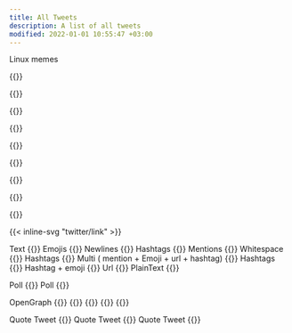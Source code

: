 ```yaml
---
title: All Tweets
description: A list of all tweets
modified: 2022-01-01 10:55:47 +03:00
---
```



Linux memes

{{<tweet id="1211745819629686784">}}

{{<tweet id="1204804771921694720">}}

{{<tweet id="493225349929390080">}}

{{<tweet id="499361909280215040">}}

{{<tweet id="1144528794096734209">}}

{{<tweet id="1180797515811082240">}}
  
{{<tweet id="1178167962932568064">}}
  
{{<tweet id="1369539386744901632">}}
  
{{<tweet id="1411583960115814401">}}

{{< inline-svg "twitter/link" >}}

Text 
{{<tweet id="1476946953518948358">}}
Emojis
{{<tweet id="1448007008670650370">}}
Newlines
{{<tweet id="1390725076996268038">}}
Hashtags
{{<tweet id="1372263069125111810">}}
Mentions
{{<tweet id="1484983213105852418">}}
Whitespace
{{<tweet id="1484246828619026433">}}
Hashtags
{{<tweet id="1478443615001407490">}}
Multi ( mention + Emoji + url + hashtag)
{{<tweet id="1474085470011367429">}}
Hashtags
{{<tweet id="1476210902366044163">}}
Hashtag + emoji
{{<tweet id="1471906167517585418">}}
Url
{{<tweet id="1456626807801790467">}}
PlainText
{{<tweet id="1453847172794003473">}}

Poll
{{<tweet id="1281642077382737922">}}
Poll
{{<tweet id="1110597904643743744">}}

OpenGraph
{{<tweet id="1432864028842356736">}}
{{<tweet id="1484570245096476675">}}
{{<tweet id="1483379222689517568">}}
{{<tweet id="1471933543806689285">}}
{{<tweet id="1468657503013588995">}}

Quote Tweet
{{<tweet id="1484445449348333568">}}
Quote Tweet
{{<tweet id="1484971670565752835">}}
Quote Tweet
{{<tweet id="1479745452417425413">}}

